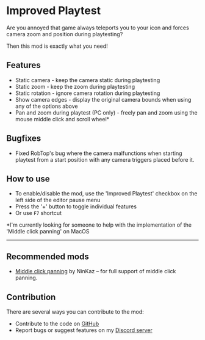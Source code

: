 # <cy>Improved Playtest </c>

Are you annoyed that game always teleports you to your icon and forces camera zoom and position during playtesting? 

Then this mod is exactly what you need!

## <cg>Features</c>

- <co>Static camera</c> - keep the camera static during playtesting
- <cl>Static zoom</c> - keep the zoom during playtesting
- <cg>Static rotation</c> - ignore camera rotation during playtesting
- <cp>Show camera edges</c> - display the original camera bounds when using any of the options above
- <cy>Pan and zoom during playtest</c> (PC only) - freely pan and zoom using the mouse middle click and scroll wheel<cr>*</c>

## <co>Bugfixes</c>

- Fixed <cr>RobTop's bug</c> where the camera malfunctions when starting playtest from a start position with any camera triggers placed before it.

## <cy>How to use</c>

- To enable/disable the mod, use the '<cl>Improved Playtest</c>' checkbox on the left side of the editor pause menu
- Press the '<cg>+</c>' button to toggle individual features
- Or use `F7` shortcut


<cr>*</c>I'm currently looking for someone to help with the implementation of the 'Middle click panning' on MacOS

___

## <cg>Recommended mods</c>

- [Middle click panning](mod:ninkaz.middle-click-panning) by NinKaz – for full support of middle click panning.


## Contribution

There are several ways you can contribute to the mod:
- Contribute to the code on [GitHub](https://github.com/RazoomGD/geode-object-groups)
- Report bugs or suggest features on my [Discord server](https://discord.gg/wcWvtKHP8n)
